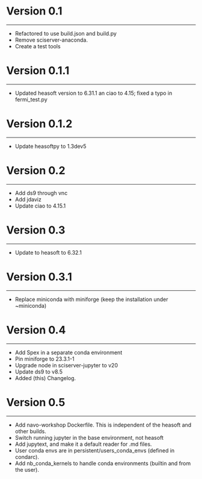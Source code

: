 # Version 0.1 
---
- Refactored to use build.json and build.py
- Remove sciserver-anaconda.
- Create a test tools


# Version 0.1.1
---
- Updated heasoft version to 6.31.1 an ciao to 4.15; fixed a typo in fermi_test.py


# Version 0.1.2
---
- Update heasoftpy to 1.3dev5


# Version 0.2
---
- Add ds9 through vnc
- Add jdaviz
- Update ciao to 4.15.1


# Version 0.3
---
- Update to heasoft to 6.32.1


# Version 0.3.1
---
- Replace miniconda with miniforge (keep the installation under ~miniconda)


# Version 0.4
---
- Add Spex in a separate conda environment
- Pin miniforge to 23.3.1-1
- Upgrade node in sciserver-jupyter to v20
- Update ds9 to v8.5
- Added (this) Changelog.

# Version 0.5
---
- Add navo-workshop Dockerfile. This is independent of the heasoft and other builds.
- Switch running jupyter in the base environment, not heasoft
- Add jupytext, and make it a default reader for .md files.
- User conda envs are in persistent/users_conda_envs (defined in condarc).
- Add nb_conda_kernels to handle conda environments (builtin and from the user).
